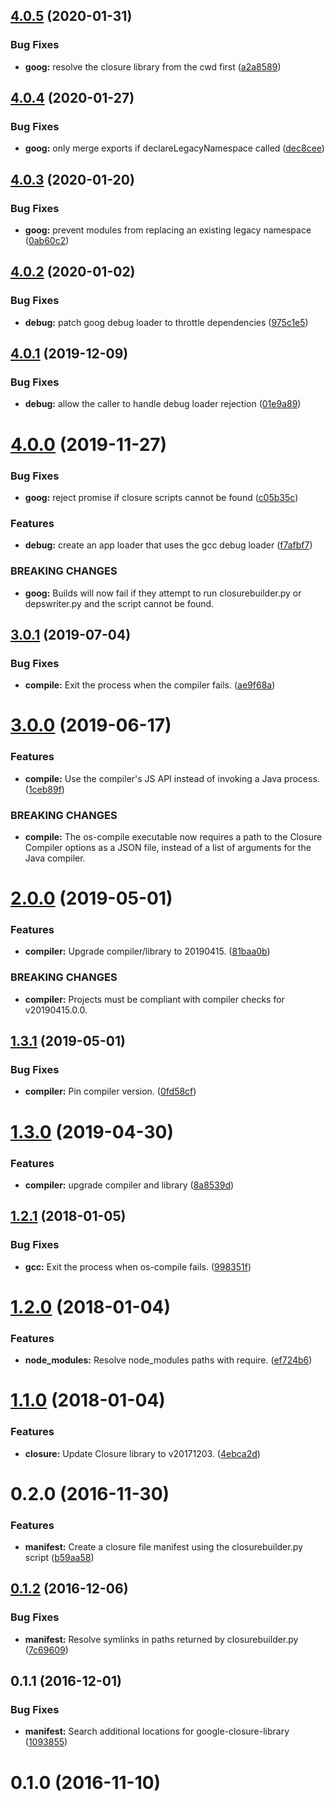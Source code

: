 ## [4.0.5](https://github.com/ngageoint/opensphere-build-closure-helper/compare/v4.0.4...v4.0.5) (2020-01-31)


### Bug Fixes

* **goog:** resolve the closure library from the cwd first ([a2a8589](https://github.com/ngageoint/opensphere-build-closure-helper/commit/a2a85894ec8694536b6baf695d33b6463029c5cd))

## [4.0.4](https://github.com/ngageoint/opensphere-build-closure-helper/compare/v4.0.3...v4.0.4) (2020-01-27)


### Bug Fixes

* **goog:** only merge exports if declareLegacyNamespace called ([dec8cee](https://github.com/ngageoint/opensphere-build-closure-helper/commit/dec8ceeb142ed827a5c34bfc845f40c5d73a1d05))

## [4.0.3](https://github.com/ngageoint/opensphere-build-closure-helper/compare/v4.0.2...v4.0.3) (2020-01-20)


### Bug Fixes

* **goog:** prevent modules from replacing an existing legacy namespace ([0ab60c2](https://github.com/ngageoint/opensphere-build-closure-helper/commit/0ab60c2724a2fc47e2ce2dd7d9099ba97e860fc8))

## [4.0.2](https://github.com/ngageoint/opensphere-build-closure-helper/compare/v4.0.1...v4.0.2) (2020-01-02)


### Bug Fixes

* **debug:** patch goog debug loader to throttle dependencies ([975c1e5](https://github.com/ngageoint/opensphere-build-closure-helper/commit/975c1e556be31c7307d7e5d80d2bb27c3923bde1))

## [4.0.1](https://github.com/ngageoint/opensphere-build-closure-helper/compare/v4.0.0...v4.0.1) (2019-12-09)


### Bug Fixes

* **debug:** allow the caller to handle debug loader rejection ([01e9a89](https://github.com/ngageoint/opensphere-build-closure-helper/commit/01e9a89ad460dfd1aba0fcaa8d889f9f578abb1c))

# [4.0.0](https://github.com/ngageoint/opensphere-build-closure-helper/compare/v3.0.1...v4.0.0) (2019-11-27)


### Bug Fixes

* **goog:** reject promise if closure scripts cannot be found ([c05b35c](https://github.com/ngageoint/opensphere-build-closure-helper/commit/c05b35c1cfaaafb3dfc9abdab510a149def0c758))


### Features

* **debug:** create an app loader that uses the gcc debug loader ([f7afbf7](https://github.com/ngageoint/opensphere-build-closure-helper/commit/f7afbf71fcfdbf8f267397e824003dd5904e4511))


### BREAKING CHANGES

* **goog:** Builds will now fail if they attempt to run closurebuilder.py
or depswriter.py and the script cannot be found.

## [3.0.1](https://github.com/ngageoint/opensphere-build-closure-helper/compare/v3.0.0...v3.0.1) (2019-07-04)


### Bug Fixes

* **compile:** Exit the process when the compiler fails. ([ae9f68a](https://github.com/ngageoint/opensphere-build-closure-helper/commit/ae9f68a))

# [3.0.0](https://github.com/ngageoint/opensphere-build-closure-helper/compare/v2.0.0...v3.0.0) (2019-06-17)


### Features

* **compile:** Use the compiler's JS API instead of invoking a Java process. ([1ceb89f](https://github.com/ngageoint/opensphere-build-closure-helper/commit/1ceb89f))


### BREAKING CHANGES

* **compile:** The os-compile executable now requires a path to the Closure Compiler options as a JSON file, instead of a list of arguments for the Java compiler.

# [2.0.0](https://github.com/ngageoint/opensphere-build-closure-helper/compare/v1.3.1...v2.0.0) (2019-05-01)


### Features

* **compiler:** Upgrade compiler/library to 20190415. ([81baa0b](https://github.com/ngageoint/opensphere-build-closure-helper/commit/81baa0b))


### BREAKING CHANGES

* **compiler:** Projects must be compliant with compiler checks for v20190415.0.0.

## [1.3.1](https://github.com/ngageoint/opensphere-build-closure-helper/compare/v1.3.0...v1.3.1) (2019-05-01)


### Bug Fixes

* **compiler:** Pin compiler version. ([0fd58cf](https://github.com/ngageoint/opensphere-build-closure-helper/commit/0fd58cf))

# [1.3.0](https://github.com/ngageoint/opensphere-build-closure-helper/compare/v1.2.1...v1.3.0) (2019-04-30)


### Features

* **compiler:** upgrade compiler and library ([8a8539d](https://github.com/ngageoint/opensphere-build-closure-helper/commit/8a8539d))

<a name="1.2.1"></a>
## [1.2.1](https://github.com/ngageoint/opensphere-build-closure-helper/compare/v1.2.0...v1.2.1) (2018-01-05)


### Bug Fixes

* **gcc:** Exit the process when os-compile fails. ([998351f](https://github.com/ngageoint/opensphere-build-closure-helper/commit/998351f))

<a name="1.2.0"></a>
# [1.2.0](https://github.com/ngageoint/opensphere-build-closure-helper/compare/v1.1.0...v1.2.0) (2018-01-04)


### Features

* **node_modules:** Resolve node_modules paths with require. ([ef724b6](https://github.com/ngageoint/opensphere-build-closure-helper/commit/ef724b6))

<a name="1.1.0"></a>
# [1.1.0](https://github.com/ngageoint/opensphere-build-closure-helper/compare/v1.0.0...v1.1.0) (2018-01-04)


### Features

* **closure:** Update Closure library to v20171203. ([4ebca2d](https://github.com/ngageoint/opensphere-build-closure-helper/commit/4ebca2d))

<a name="0.2.0"></a>
# 0.2.0 (2016-11-30)

### Features

* **manifest:** Create a closure file manifest using the closurebuilder.py script ([b59aa58](https://gitlab.devops.geointservices.io/uncanny-cougar/bits-closure-helper/commit/b59aa58))



<a name="0.1.2"></a>
## [0.1.2](http://git.stwan.bits:7999/wv/bits-closure-helper/compare/v0.1.1...v0.1.2) (2016-12-06)


### Bug Fixes

* **manifest:** Resolve symlinks in paths returned by closurebuilder.py ([7c69609](http://git.stwan.bits:7999/wv/bits-closure-helper/commits/7c69609))



<a name="0.1.1"></a>
## 0.1.1 (2016-12-01)


### Bug Fixes

* **manifest:** Search additional locations for google-closure-library ([1093855](http://git.stwan.bits:7999/wv/bits-closure-helper/commits/1093855))


<a name="0.1.0"></a>
# 0.1.0 (2016-11-10)
